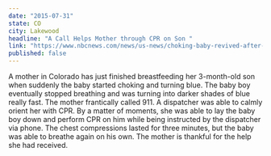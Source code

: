 ```yaml
---
date: "2015-07-31"
state: CO
city: Lakewood
headline: "A Call Helps Mother through CPR on Son "
link: "https://www.nbcnews.com/news/us-news/choking-baby-revived-after-soothing-dispatcher-walks-mom-through-cpr-n401856"
published: false
---
```


A mother in Colorado has just finished breastfeeding her 3-month-old son when suddenly the baby started choking and turning blue. The baby boy eventually stopped breathing and was turning into darker shades of blue really fast. The mother frantically called 911. A dispatcher was able to calmly orient her with CPR. By a matter of moments, she was able to lay the baby boy down and perform CPR on him while being instructed by the dispatcher via phone. The chest compressions lasted for three minutes, but the baby was able to breathe again on his own. The mother is thankful for the help she had received.